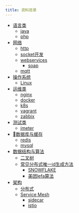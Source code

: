 ```yaml
---
title: 资料目录
---
```


- [语言类](#)
    - [java](/Learn/java/README/)
    - [php](#)
    <!-- [python](#) -->
    <!-- [node](https://lv-neo.github.io/Learn-node/) -->
    <!-- [golang](#) -->
    <!-- [ios](#) -->
    <!-- [android](#) -->
    <!-- [lua](#) -->
- [网络](#)
    - [http](#)
    - [socket开发](#)
    - [webservices](/Learn/webservice/README/)
        - [soap](/Learn/java/soap/)
    - [mqtt](https://www.jianshu.com/p/5c42cb0ed1e9)
- [操作系统]()
    - [Linux](/Learn/Linux/README/)
- [运维类](/Learn/ops/README/)
    - [nginx](/Learn/ops/nginx/README/)
    - [docker](/Learn/ops/docker/README/)
    - [k8s](/Learn/k8s/README/)
    - [vagrant](/Learn/ops/vagrant/README/) <!-- 不再更新 -->
    - [zabbix](/Learn/ops/zabbix/README/) <!-- 不再更新 -->
    <!-- - [日志服务](#) -->
- [测试类](#)
    - [jmeter](#)
- [数据库与缓存](#)
    - [redis](#)
    - [mysql](#)
- [数据结构与算法](/Learn/algorithm/README/)
    - [二叉树](/Learn/algorithm/tree/README/)
    - [常见分布式唯一id生成方法](http://www.cnblogs.com/haoxinyue/p/5208136.html)
        - [SNOWFLAKE](/Learn/algorithm/snowflake/)
        - [美团lefa算法](https://tech.meituan.com/2017/04/21/mt-leaf.html)
- [架构](#)
    - [分布式](#)
    - [Service Mesh](/Learn/mesh/README/)
        - [sidecar](/Learn/mesh/sidecar/README/s)
        - [istio](/Learn/istio/README/)
        